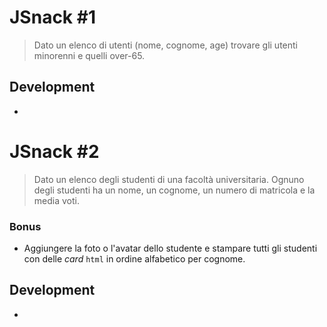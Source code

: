 JSnack #1
===
> Dato un elenco di utenti (nome, cognome, age) trovare gli utenti minorenni e quelli over-65.
## Development
- 

JSnack #2
===
> Dato un elenco degli studenti di una facoltà universitaria. Ognuno degli studenti ha un nome, un cognome, un numero di matricola e la media voti.
### Bonus
- Aggiungere la foto o l'avatar dello studente e stampare tutti gli studenti con delle *card* `html` in ordine alfabetico per cognome.
## Development
- 
<!-- ## Install & Dependence
- python
- pytorch
- numpy

## Dataset Preparation
| Dataset | Download |
| ---     | ---   |
| dataset-A | [download]() |
| dataset-B | [download]() |
| dataset-C | [download]() |

## Use
- for train
  ```
  python train.py
  ```
- for test
  ```
  python test.py
  ```
## Pretrained model
| Model | Download |
| ---     | ---   |
| Model-1 | [download]() |
| Model-2 | [download]() |
| Model-3 | [download]() |


## Directory Hierarchy
```
```
## Code Details
### Tested Platform
- software
  ```
  OS: Debian unstable (May 2021), Ubuntu LTS
  Python: 3.8.5 (anaconda)
  PyTorch: 1.7.1, 1.8.1
  ```
- hardware
  ```
  CPU: Intel Xeon 6226R
  GPU: Nvidia RTX3090 (24GB)
  ```
### Hyper parameters
```
```
## References
- [paper-1]()
- [paper-2]()
- [code-1](https://github.com)
- [code-2](https://github.com)
  
## License

## Citing
If you use xxx,please use the following BibTeX entry.
```
``` -->
